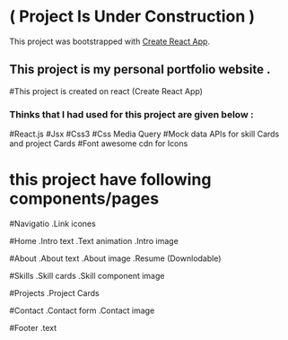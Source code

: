 # ( Project Is Under Construction )

This project was bootstrapped with [Create React App](https://github.com/facebook/create-react-app).

## This project is my personal portfolio website .

#This project is created on  react (Create React App)

### Thinks that  I had used for this project are given below :

#React.js
#Jsx
#Css3
#Css Media Query
#Mock data APIs for skill Cards and project Cards 
#Font awesome cdn for Icons

# this project have following components/pages 
#Navigatio
.Link icones

#Home
.Intro text
.Text animation
.Intro image

#About
.About text
.About image
.Resume (Downlodable)

#Skills
.Skill cards
.Skill component image

#Projects
.Project Cards

#Contact
.Contact form 
.Contact image

#Footer
.text
